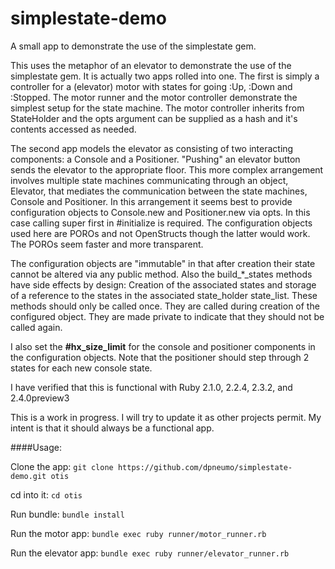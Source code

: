 # simplestate-demo
A small app to demonstrate the use of the simplestate gem.

This uses the metaphor of an elevator to demonstrate the use of the simplestate gem. It is actually two apps rolled into one. The first is simply a controller for a (elevator) motor with states for going :Up, :Down and :Stopped. The motor runner and the motor controller demonstrate the simplest setup for the state machine. The motor controller inherits from StateHolder and the opts argument can be supplied as a hash and it's contents accessed as needed.

The second app models the elevator as consisting of two interacting components: a Console and a Positioner. "Pushing" an elevator button sends the elevator to the appropriate floor. This more complex arrangement involves multiple state machines communicating through an object, Elevator, that mediates the communication between the state machines, Console and Positioner. In this arrangement it seems best to provide configuration objects to Console.new and Positioner.new via opts. In this case calling super first in #initialize is required. The configuration objects used here are POROs and not OpenStructs though the latter would work. The POROs seem faster and more transparent.

The configuration objects are "immutable" in that after creation their state cannot be altered via any public method. Also the build\_*\_states methods have side effects by design: Creation of the associated states and storage of a reference to the states in the associated state\_holder state\_list. These methods should only be called once. They are called during creation of the configured object. They are made private to indicate that they should not be called again.

I also set the __#hx_size_limit__ for the console and positioner components in the configuration objects. Note that the positioner should step through 2 states for each new console state.

I have verified that this is functional with Ruby 2.1.0, 2.2.4, 2.3.2, and 2.4.0preview3


This is a work in progress. I will try to update it as other projects permit. My intent is that it should always be a functional app.

####Usage:

  Clone the app: ```git clone https://github.com/dpneumo/simplestate-demo.git otis```

  cd into it: ```cd otis```

  Run bundle: ```bundle install```

  Run the motor app: ```bundle exec ruby runner/motor_runner.rb```

  Run the elevator app: ```bundle exec ruby runner/elevator_runner.rb```
